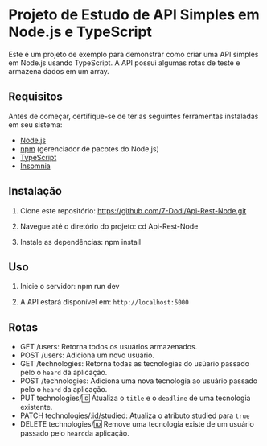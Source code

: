 
# Projeto de Estudo de API Simples em Node.js e TypeScript

Este é um projeto de exemplo para demonstrar como criar uma API simples em Node.js usando TypeScript. A API possui algumas rotas de teste e armazena dados em um array.

## Requisitos
Antes de começar, certifique-se de ter as seguintes ferramentas instaladas em seu sistema:

- [Node.js](https://nodejs.org/)
- [npm](https://www.npmjs.com/) (gerenciador de pacotes do Node.js)
- [TypeScript](https://www.typescriptlang.org/)
- [Insomnia](https://insomnia.rest/download)

## Instalação
1. Clone este repositório:
https://github.com/7-Dodi/Api-Rest-Node.git

2. Navegue até o diretório do projeto:
cd Api-Rest-Node

3. Instale as dependências:
npm install

## Uso
1. Inicie o servidor:
npm run dev

2. A API estará disponível em: `http://localhost:5000`

## Rotas

- GET /users: Retorna todos os usuários armazenados.
- POST /users: Adiciona um novo usuário.
- GET /technologies: Retorna todas as tecnologias do usúario passado pelo o `heard` da aplicação.
- POST /technologies: Adiciona uma nova tecnologia ao usuário passado pelo o `heard` da aplicação.
- PUT technologies/:id: Atualiza o `title` e o `deadline` de uma tecnologia existente.
- PATCH technologies/:id/studied: Atualiza o atributo studied para `true`
- DELETE technologies/:id: Remove uma tecnologia existe de um usuário passado pelo `heard`da aplicação.
